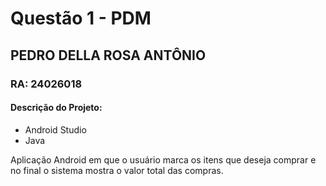 # Questão 1 - PDM
## PEDRO DELLA ROSA ANTÔNIO  
### RA: 24026018

#### Descrição do Projeto:

- Android Studio
- Java

Aplicação Android em que o usuário marca os itens que deseja comprar e no final o sistema mostra o valor total das
compras.
